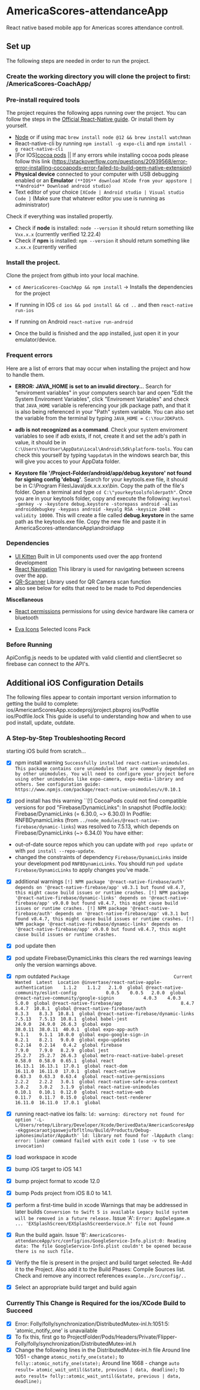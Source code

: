# AmericaScores-attendanceApp

React native based mobile app for Americas scores attendance controll.

## Set up

The following steps are needed in order to run the project.
### Create the working directory you will clone the project to first: /AmericaScores-CoachApp/

### Pre-install required tools

The project requires the following apps running over the project. You can follow the steps in the [Official React-Native guide](https://reactnative.dev/docs/environment-setup). Or install them by yourself.

- [Node](https://nodejs.org/en/) or if using mac `brew install node @12 && brew install watchman`
- React-native-cli by running `npm install -g expo-cli` and `npm install -g react-native-cli`
- [For IOS][cocoa pods](https://cocoapods.org/) || If any errors while installing cocoa pods please follow this link (https://stackoverflow.com/questions/20939568/error-error-installing-cocoapods-error-failed-to-build-gem-native-extension)
- **Physical device** connected to your computer with USB debugging enabled or an **Emulator** `(**IOS** download XCode from your appstore | **Android** Download android studio)`
- Text editor of your choice `[XCode | Android studio | Visual studio Code ]` (Make sure that whatever editor you use is running as administrator)

Check if everything was installed propertly.

- Check if **node** is installed: `node --version` it should return something like `Vxx.x.x` (currently verified 12.22.4)
- Check if **npm** is installed: `npm --version` it should return something like `x.xx.x` (currently verified 


### Install the project.

Clone the project from github into your local machine.
- `cd AmericaScores-CoachApp && npm install` -> Installs the dependencies for the project

- If running in IOS `cd ios && pod install && cd ..` and then `react-native run-ios`
- If running on Android
  `react-native run-android`
- Once the build is finished and the app installed, just open it in your emulator/device.

### Frequent errors

Here are a list of errors that may occur when installing the project and how to handle them.

- **ERROR: JAVA_HOME is set to an invalid directory..**. Search for "enviroment variables" in your computers search bar and open "Edit the System Enviroment Variables", click "Enviroment Variables" and check that `JAVA_HOME` variable is referencing your jdk package path, and that it is also being referenced in your "Path" system variable. You can also set the variable from the terminal by typing `JAVA_HOME = C:\YourJDKPath`.

- **adb is not recognized as a command**. Check your system enviroment variables to see if adb exists, if not, create it and set the adb's path in value, it should be in `C:\Users\YourUser\AppData\Local\Android\Sdk\platform-tools`. You can check this yourself by typing `%appdata%` in the windows search bar, this will give you acces to your AppData folder.

- **Keystore file '/Project-Folder/android/app/debug.keystore' not found for signing config 'debug'**. Search for your keytools.exe file, it should be in C:\Program Files\Java\jdk.x.x.xx\bin. Copy the path of the file's folder. Open a terminal and type `cd C:\"yourkeytoolsfolderpath"`. Once you are in your keytools folder, copy and execute the following: `keytool -genkey -v -keystore debug.keystore -storepass android -alias androiddebugkey -keypass android -keyalg RSA -keysize 2048 -validity 10000`. This will create a file called **debug.keystore** in the same path as the keytools.exe file. Copy the new file and paste it in AmericaScores-attendanceApp\android\app

### Dependencies

- [UI Kitten](https://akveo.github.io/react-native-ui-kitten/) Built in UI components used over the app frontend development
- [React Navigation](https://reactnavigation.org/) This library is used for navigating between screens over the app.
- [QR-Scanner](https://www.npmjs.com/package/react-native-qrcode-scanner) Library used for QR Camera scan function
- also see below for edits that need to be made to Pod dependencies

**Miscellaneous**

- [React permissions](https://github.com/react-native-community/react-native-permissions) permissions for using device hardware like camera or bluetooth

- [Eva Icons](https://akveo.github.io/eva-icons/) Selected Icons Pack

### Before Running
ApiConfig.js needs to be updated with valid clientId and clientSecret so firebase can connect to the API's.

## Additional iOS Configuration Details
The following files appear to contain important version information to getting the build to complete:
ios/AmericanScoresApp.xcodeproj/project.pbxproj
ios/Podfile
ios/Podfile.lock
This guide is useful to understanding how and when to use pod install, update, outdate.
### A Step-by-Step Troubleshooting Record
starting iOS build from scratch...
- [x] npm install warning
``Successfully installed react-native-unimodules. This package contains core unimodules that are commonly depended on by other unimodules. You will need to configure your project before using other unimodules like expo-camera, expo-media-library and others.
See configuration guide:
  https://www.npmjs.com/package/react-native-unimodules/v/0.10.1``
  
- [x] pod install has this warning
``[!] CocoaPods could not find compatible versions for pod "Firebase/DynamicLinks":
  In snapshot (Podfile.lock):
    Firebase/DynamicLinks (= 6.30.0, ~> 6.30.0)
  In Podfile:
    RNFBDynamicLinks (from `../node_modules/@react-native-firebase/dynamic-links`) was resolved to 7.5.13, which depends on
      Firebase/DynamicLinks (~> 6.34.0)
You have either:
 * out-of-date source repos which you can update with `pod repo update` or with `pod install --repo-update`.
 * changed the constraints of dependency `Firebase/DynamicLinks` inside your development pod `RNFBDynamicLinks`.
   You should run `pod update Firebase/DynamicLinks` to apply changes you've made.``
   
- [x] additional warnings
``[!] NPM package '@react-native-firebase/auth' depends on '@react-native-firebase/app' v8.3.1 but found v8.4.7, this might cause build issues or runtime crashes.
[!] NPM package '@react-native-firebase/dynamic-links' depends on '@react-native-firebase/app' v9.0.0 but found v8.4.7, this might cause build issues or runtime crashes.
[!] NPM package '@react-native-firebase/auth' depends on '@react-native-firebase/app' v8.3.1 but found v8.4.7, this might cause build issues or runtime crashes.
[!] NPM package '@react-native-firebase/dynamic-links' depends on '@react-native-firebase/app' v9.0.0 but found v8.4.7, this might cause build issues or runtime crashes.``
- [x] pod update then
- [x] pod update Firebase/DynamicLinks
this clears the red warnings leaving only the version warnings above.

- [x] npm outdated
``Package                                       Current   Wanted  Latest  Location
@invertase/react-native-apple-authentication    1.1.2    1.1.2   2.1.0  global
@react-native-community/eslint-config           0.0.5    0.0.5   2.0.0  global
@react-native-community/google-signin           4.0.3    4.0.3   5.0.0  global
@react-native-firebase/app                      8.4.7    8.4.7  10.8.1  global
@react-native-firebase/auth                     8.3.3    8.3.3  10.8.1  global
@react-native-firebase/dynamic-links           7.5.13   7.5.13  10.8.1  global
babel-jest                                     24.9.0   24.9.0  26.6.3  global
expo                                          38.0.11  38.0.11  40.0.1  global
expo-app-auth                                   9.1.1    9.1.1  10.0.0  global
expo-google-sign-in                             8.2.1    8.2.1   9.0.0  global
expo-updates                                   0.2.14   0.2.14   0.4.2  global
firebase                                        7.9.0    7.9.0   8.2.9  global
jest                                           25.2.7   25.2.7  26.6.3  global
metro-react-native-babel-preset                0.58.0   0.58.0  0.65.1  global
react                                         16.13.1  16.13.1  17.0.1  global
react-dom                                     16.11.0  16.11.0  17.0.1  global
react-native                                   0.63.3   0.63.3  0.63.4  global
react-native-permissions                        2.2.2    2.2.2   3.0.1  global
react-native-safe-area-context                  3.0.2    3.0.2   3.1.9  global
react-native-unimodules                        0.10.1   0.10.1  0.12.0  global
react-native-web                               0.11.7   0.11.7  0.15.0  global
react-test-renderer                           16.11.0  16.11.0  17.0.1  global``
- [x] running react-native ios fails:
``ld: warning: directory not found for option '-L-L/Users/retep/Library/Developer/Xcode/DerivedData/AmericanScoresApp-ekggsecaraotjqaswejufbfltlnu/Build/Products/Debug-iphonesimulator/AppAuth'
ld: library not found for -lAppAuth
clang: error: linker command failed with exit code 1 (use -v to see invocation)``
- [x] load workspace in xcode
- [x] bump iOS target to iOS 14.1
- [x] bump project format to xcode 12.0
- [x] bump Pods project from iOS 8.0 to 14.1.
- [x] perform a first-time build in xcode
Warnings that may be addressed in later builds
``Conversion to Swift 5 is available
Legacy build system will be removed in a future release.``
Issue 'A':
``Error: AppDelegame.m ... 'EXSplashScreen/EXSplashScreenService.h' file not found``
- [x] Run the build again. 
Issue 'B':
``AmericaScores-attendanceApp/src/config/ios/GoogleService-Info.plist:0: Reading data: The file GoogleService-Info.plist couldn't be opened because there is no such file.``
- [x] Verify the file is present in the project and build target selected. Re-Add it to the Project. Also add it to the Build Phases: Compile Sources list.
Check and remove any incorrect references ``example../src/config/..``
- [x] Select an appropriate build target and build again
### Currently This Change is Required for the ios/XCode Build to Succeed
- [x] Error: Folly/folly/synchronization/DistributedMutex-inl.h:1051:5: 'atomic_notify_one<unsigned long>' is unavailable
- [x] To fix this, first go to ProjectFolder/Pods/Headers/Private/Flipper-Folly/folly/synchronization/DistributedMutex-inl.h
- [x] Change the following lines in the DistributedMutex-inl.h file
Around line 1051 - change `atomic_notify_one(state);` to `folly::atomic_notify_one(state);`
Around line 1668 - change `auto result= atomic_wait_until(&state, previous | data, deadline);` to `auto result= folly::atomic_wait_until(&state, previous | data, deadline);`
